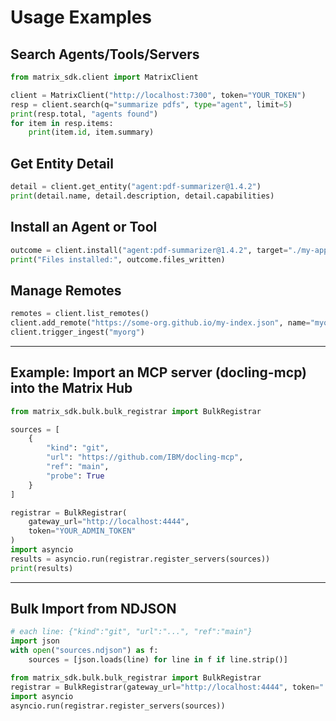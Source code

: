 # Usage Examples

## Search Agents/Tools/Servers

```python
from matrix_sdk.client import MatrixClient

client = MatrixClient("http://localhost:7300", token="YOUR_TOKEN")
resp = client.search(q="summarize pdfs", type="agent", limit=5)
print(resp.total, "agents found")
for item in resp.items:
    print(item.id, item.summary)
```

## Get Entity Detail

```python
detail = client.get_entity("agent:pdf-summarizer@1.4.2")
print(detail.name, detail.description, detail.capabilities)
```

## Install an Agent or Tool

```python
outcome = client.install("agent:pdf-summarizer@1.4.2", target="./my-app")
print("Files installed:", outcome.files_written)
```

## Manage Remotes

```python
remotes = client.list_remotes()
client.add_remote("https://some-org.github.io/my-index.json", name="myorg")
client.trigger_ingest("myorg")
```

---

## Example: Import an MCP server (docling-mcp) into the Matrix Hub

```python
from matrix_sdk.bulk.bulk_registrar import BulkRegistrar

sources = [
    {
        "kind": "git",
        "url": "https://github.com/IBM/docling-mcp",
        "ref": "main",
        "probe": True
    }
]

registrar = BulkRegistrar(
    gateway_url="http://localhost:4444",
    token="YOUR_ADMIN_TOKEN"
)
import asyncio
results = asyncio.run(registrar.register_servers(sources))
print(results)
```

---

## Bulk Import from NDJSON

```python
# each line: {"kind":"git", "url":"...", "ref":"main"}
import json
with open("sources.ndjson") as f:
    sources = [json.loads(line) for line in f if line.strip()]

from matrix_sdk.bulk.bulk_registrar import BulkRegistrar
registrar = BulkRegistrar(gateway_url="http://localhost:4444", token="...")
import asyncio
asyncio.run(registrar.register_servers(sources))
```
